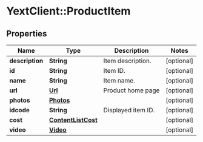 # YextClient::ProductItem

## Properties
Name | Type | Description | Notes
------------ | ------------- | ------------- | -------------
**description** | **String** | Item description. | [optional] 
**id** | **String** | Item ID. | [optional] 
**name** | **String** | Item name. | [optional] 
**url** | [**Url**](Url.md) | Product home page | [optional] 
**photos** | [**Photos**](Photos.md) |  | [optional] 
**idcode** | **String** | Displayed item ID. | [optional] 
**cost** | [**ContentListCost**](ContentListCost.md) |  | [optional] 
**video** | [**Video**](Video.md) |  | [optional] 


